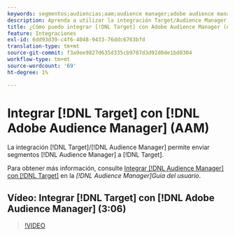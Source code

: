 ```yaml
---
keywords: segmentos;audiencias;aam;audience manager;adobe audience manager;integrar;integración
description: Aprenda a utilizar la integración Target/Audience Manager para enviar segmentos de Audience Manager (AAM) a Adobe Target.
title: ¿Cómo puedo integrar [!DNL Target] con Adobe Audience Manager (AAM)?
feature: Integraciones
exl-id: 6dd93d39-c4f6-4048-9433-76ddc6763bfd
translation-type: tm+mt
source-git-commit: f3a9ee9827d635d335cb9707d3d92d0de1bd0304
workflow-type: tm+mt
source-wordcount: '69'
ht-degree: 1%

---
```


# Integrar [!DNL Target] con [!DNL Adobe Audience Manager] (AAM)

La integración [!DNL Target]/[!DNL Audience Manager] permite enviar segmentos [!DNL Audience Manager] a [!DNL Target].

Para obtener más información, consulte [Integrar [!DNL Audience Manager] con [!DNL Target]](https://experienceleague.adobe.com/docs/audience-manager/user-guide/implementation-integration-guides/integration-other-solutions/aam-target-integration.html) en la *[!DNL Audience Manager]Guía del usuario*.

## Vídeo: Integrar [!DNL Target] con [!DNL Adobe Audience Manager] (3:06)

>[!VIDEO](https://video.tv.adobe.com/v/35151)

